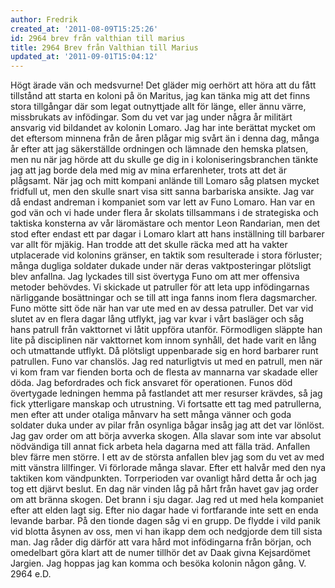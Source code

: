 ```yaml
---
author: Fredrik
created_at: '2011-08-09T15:25:26'
id: 2964 brev från valthian till marius
title: 2964 Brev från Valthian till Marius
updated_at: '2011-09-01T15:04:12'
---
```

Högt ärade vän och medsvurne! Det gläder mig oerhört att höra att du fått tillstånd att starta en koloni på ön Maritus, jag kan tänka mig att det finns stora tillgångar där som legat outnyttjade allt för länge, eller ännu värre, missbrukats av infödingar. Som du vet var jag under några år militärt ansvarig vid bildandet av kolonin Lomaro. Jag har inte berättat mycket om det eftersom minnena från de åren plågar mig svårt än i denna dag, många år efter att jag säkerställde ordningen och lämnade den hemska platsen, men nu när jag hörde att du skulle ge dig in i koloniseringsbranchen tänkte jag att jag borde dela med mig av mina erfarenheter, trots att det är plågsamt. När jag och mitt kompani anlände till Lomaro såg platsen mycket fridfull ut, men den skulle snart visa sitt sanna barbariska ansikte. Jag var då endast andreman i kompaniet som var lett av Funo Lomaro. Han var en god vän och vi hade under flera år skolats tillsammans i de strategiska och taktiska konsterna av vår läromästare och mentor Leon Randarian, men det stod efter endast ett par dagar i Lomaro klart att hans inställning till barbarer var allt för mjäkig. Han trodde att det skulle räcka med att ha vakter utplacerade vid kolonins gränser, en taktik som resulterade i stora förluster; många dugliga soldater dukade under när deras vaktposteringar plötsligt blev anfallna. Jag lyckades till sist övertyga Funo om att mer offensiva metoder behövdes. Vi skickade ut patruller för att leta upp infödingarnas närliggande bosättningar och se till att inga fanns inom flera dagsmarcher. Funo mötte sitt öde när han var ute med en av dessa patruller. Det var vid slutet av en flera dagar lång utflykt, jag var kvar i vårt basläger och såg hans patrull från vakttornet vi låtit uppföra utanför. Förmodligen släppte han lite på disciplinen när vakttornet kom innom synhåll, det hade varit en lång och utmattande utflykt. Då plötsligt uppenbarade sig en hord barbarer runt patrullen. Funo var chanslös. Jag red naturligtvis ut med en patrull, men när vi kom fram var fienden borta och de flesta av mannarna var skadade eller döda. Jag befordrades och fick ansvaret för operationen. Funos död övertygade ledningen hemma på fastlandet att mer resurser krävdes, så jag fick ytterligare manskap och utrustning. Vi fortsatte ett tag med patrullerna, men efter att under otaliga månvarv ha sett många vänner och goda soldater duka under av pilar från osynliga bågar insåg jag att det var lönlöst. Jag gav order om att börja avverka skogen. Alla slavar som inte var absolut nödvändiga till annat fick arbeta hela dagarna med att fälla träd. Anfallen blev färre men större. I ett av de största anfallen blev jag som du vet av med mitt vänstra lillfinger. Vi förlorade många slavar. Efter ett halvår med den nya taktiken kom vändpunkten. Torrperioden var ovanligt hård detta år och jag tog ett djärvt beslut. En dag när vinden låg på hårt från havet gav jag order om att bränna skogen. Det brann i sju dagar. Jag red ut med hela kompaniet efter att elden lagt sig. Efter nio dagar hade vi fortfarande inte sett en enda levande barbar. På den tionde dagen såg vi en grupp. De flydde i vild panik vid blotta åsynen av oss, men vi han ikapp dem och nedgjorde dem till sista man. Jag råder dig därför att vara hård mot infödingarna från början, och omedelbart göra klart att de numer tillhör det av Daak givna Kejsardömet Jargien. Jag hoppas jag kan komma och besöka kolonin någon gång. V. 2964 e.D.